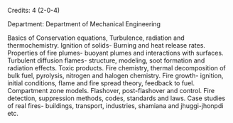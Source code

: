 Credits: 4 (2-0-4)

Department: Department of Mechanical Engineering

Basics of Conservation equations, Turbulence, radiation and thermochemistry. Ignition of solids- Burning and heat release rates. Properties of fire plumes- buoyant plumes and interactions with surfaces. Turbulent diffusion flames- structure, modeling, soot formation and radiation effects. Toxic products. Fire chemistry, thermal decomposition of bulk fuel, pyrolysis, nitrogen and halogen chemistry. Fire growth- ignition, initial conditions, flame and fire spread theory, feedback to fuel. Compartment zone models. Flashover, post-flashover and control. Fire detection, suppression methods, codes, standards and laws. Case studies of real fires- buildings, transport, industries, shamiana and jhuggi-jhonpdi etc.
